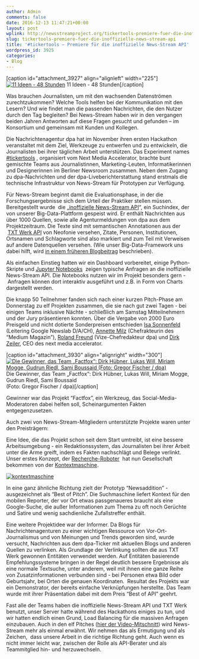 ```yaml
---
author: Admin
comments: false
date: 2016-12-13 11:47:21+00:00
layout: post
wplink: http://newsstreamproject.org/tickertools-premiere-fuer-die-inoffizielle-news-stream-api/
slug: tickertools-premiere-fuer-die-inoffizielle-news-stream-api
title: '#tickertools – Premiere für die inoffizielle News-Stream API'
wordpress_id: 3925
categories:
- Blog
---
```


[caption id="attachment_3927" align="alignleft" width="225"][![11 Ideen - 48 Stunden](http://newsstreamproject.org/wp-content/uploads/2016/11/hackathon-inhalt-225x300.jpg)](https://newsstreamproject.org/wp-content/uploads/2016/11/hackathon-inhalt.jpg) 11 Ideen - 48 Stunden[/caption]

Was brauchen Journalisten, um mit den wachsenden Datenströmen zurechtzukommen? Welche Tools helfen bei der Kommunikation mit den Lesern? Und wie findet man die passenden Nachrichten, die den Nutzer durch den Tag begleiten? Bei News-Stream haben wir in den vergangen beiden Jahren Antworten auf diese Fragen gesucht und gefunden – im Konsortium und gemeinsam mit Kunden und Kollegen.

Die Nachrichtenagentur dpa hat im November ihren ersten Hackathon veranstaltet mit dem Ziel, Werkzeuge zu entwerfen und zu entwickeln, die Journalisten bei ihrer täglichen Arbeit unterstützen. Das Experiment names [#tickertools](https://twitter.com/hashtag/tickertools) , organisiert vom Next Media Accelerator, brachte bunt gemischte Teams aus Journalistinnen, Marketing-Leuten, Informatikerinnen und Designerinnen im Berliner Newsroom zusammen. Neben dem Zugang zu dpa-Nachrichten und der dpa-Liveberichterstattung stand erstmals die technische Infrastruktur von News-Stream für Prototypen zur Verfügung.

Für News-Stream beginnt damit die Evaluationsphase, in der die Forschungsergebnisse sich dem Urteil der Praktiker stellen müssen. Bereitgestellt wurde  die „[inoffizielle News-Stream API](https://dpa-newslab.github.io/tickertools2016/2016/10/27/newsstream/)“, ein Suchindex, der von unserer Big-Data-Plattform gespeist wird. Er enthält Nachrichten aus über 1000 Quellen, sowie alle Agenturmeldungen von dpa aus dem Projektzeitraum. Die Texte sind mit semantischen Annotationen aus der  [TXT Werk API](http://txtwerk.de/) von Neofonie versehen, Zitate, Personen, Institutionen, Ortsnamen und Schlagworte sind also markiert und zum Teil mit Verweisen auf andere Datenquellen versehen. (Wie unser Big-Data-Framework uns dabei hilft, wird [in einem früheren Blogbeitrag](http://newsstreamproject.org/werkstattbericht-no-3-so-haben-wir-den-sourcetracker-entwickelt/) beschrieben).

Als einfachen Einstieg hatten wir ein Dashboard vorbereitet, einige Python-Skripte und [Jupyter Notebooks](https://github.com/dpa-newslab/tickertools2016)  zeigen typische Anfragen an die inoffizielle News-Stream API. Die Notebooks nutzen wir im Projekt besonders gern -  Anfragen können dort interaktiv ausgeführt und z.B. in Form von Charts dargestellt werden.

Die knapp 50 Teilnehmer fanden sich nach einer kurzen Pitch-Phase am Donnerstag zu elf Projekten zusammen, die sie nach gut zwei Tagen - bei einigen Teams inklusive Nächte - schließlich am Samstag Mitteilnehmern und der Jury präsentieren konnten. Über die Vergabe von 2000 Euro Preisgeld und nicht dotierte Sonderpreisen entschieden [Isa Sonnenfeld](https://twitter.com/isasun) (Leitering Google Newslab D/A/CH), [Annette Milz](https://twitter.com/AnMilz) (Chefrakteurin des “Medium Magazin”), [Roland Freund](https://twitter.com/RolandFreund) (Vize-Chefredakteur dpa) und [Dirk Zeiler](https://twitter.com/herzbach), CEO des next media accelerator.

[caption id="attachment_3930" align="alignright" width="300"][![Die Gewinner, das Team „Factfox“: Dirk Hübner, Lukas Will, Miriam Mogge, Gudrun Riedl, Sami Boussaid (Foto: Gregor Fischer / dpa) ](http://newsstreamproject.org/wp-content/uploads/2016/12/dpa_Tickertools_Hackathon_012-300x199.jpg)](https://newsstreamproject.org/wp-content/uploads/2016/12/dpa_Tickertools_Hackathon_012.jpg) Die Gewinner, das Team „Factfox“: Dirk Hübner, Lukas Will, Miriam Mogge, Gudrun Riedl, Sami Boussaid  
(Foto: Gregor Fischer / dpa)[/caption]

Gewinner war das Projekt “Factfox”, ein Werkzeug, das Social-Media-Moderatoren dabei helfen soll, Scheinargumenten Fakten entgegenzusetzen.

Auch zwei von News-Stream-Mitgliedern unterstützte Projekte waren unter den Preisträgern:

Eine Idee, die das Projekt schon seit dem Start umtreibt, ist eine bessere Arbeitsumgebung - ein Redaktionssystem, das Journalisten bei ihrer Arbeit unter die Arme greift, indem es Fakten nachschlägt und Belege verlinkt. Unser erstes Konzept, der [Recherche-Roboter](http://newsstreamproject.org/recherche-maschinen/)  hat nun Gesellschaft bekommen von der [Kontextmaschine](%20https://dpa-newslab.github.io/kontextmaschine/).



[![kontextmaschine](http://newsstreamproject.org/wp-content/uploads/2016/12/kontextmaschine.gif)](https://newsstreamproject.org/wp-content/uploads/2016/12/kontextmaschine.gif)

In eine ganz ähnliche Richtung zielt der Prototyp “Newsaddition” - ausgezeichnet als “Best of Pitch”. Die Suchmaschine liefert Kontext für den mobilen Reporter, der vor Ort etwas passgenaueres braucht als eine Google-Suche, die außer Informationen zum Thema zu oft noch Gerüchte und Satire und wenig sachdienliche Zufallstreffer enthält.

Eine weitere Projektidee war der Informer. Da Blogs für Nachrichtenagenturen zu einer wichtigen Ressource von Vor-Ort-Journalismus und von Meinungen und Trends geworden sind, wurde versucht, Nachrichten aus dem dpa-Ticker mit aktuellen Blogs und anderen Quellen zu verlinken. Als Grundlage der Verlinkung sollten die aus TXT Werk gewonnen Entitäten verwendet werden. Auf Entitäten basierende Empfehlungssysteme bringen in der Regel deutlich bessere Ergebnisse als eine normale Textsuche, unter anderem, weil mit ihnen eine ganze Reihe von Zusatzinformationen verbunden sind - bei Personen etwa Bild oder Geburtsjahr, bei Orten die genauen Koordinaten.  Resultat des Projekts war ein Demonstrator, der bereits einfache Verknüpfungen herstellte. Das Team wurde mit ihrer Präsentation dabei mit dem Preis “Best of API” geehrt.

Fast alle der Teams haben die inoffizielle News-Stream API und TXT Werk benutzt, unser Server hatte während des Hackathons einiges zu tun, und wir hatten endlich einen Grund, Load Balancing für die massiven Anfragen einzubauen. Auch in den elf Pitches ([hier der Video-Mitschnitt](https://www.facebook.com/NextMediaAccelerator/videos/682117675280210)) wird News-Stream mehr als einmal erwähnt. Wir nehmen das als Ermutigung und als Zeichen,  dass unsere Arbeit in die richtige Richtung geht. Auch wenn es nicht immer leicht war, zwischen der Rolle als API-Berater und als Teammitglied hin- und herzuwechseln.
